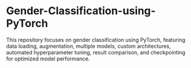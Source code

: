 # Gender-Classification-using-PyTorch
This repository focuses on gender classification using PyTorch, featuring data loading, augmentation, multiple models, custom architectures, automated hyperparameter tuning, result comparison, and checkpointing for optimized model performance.
